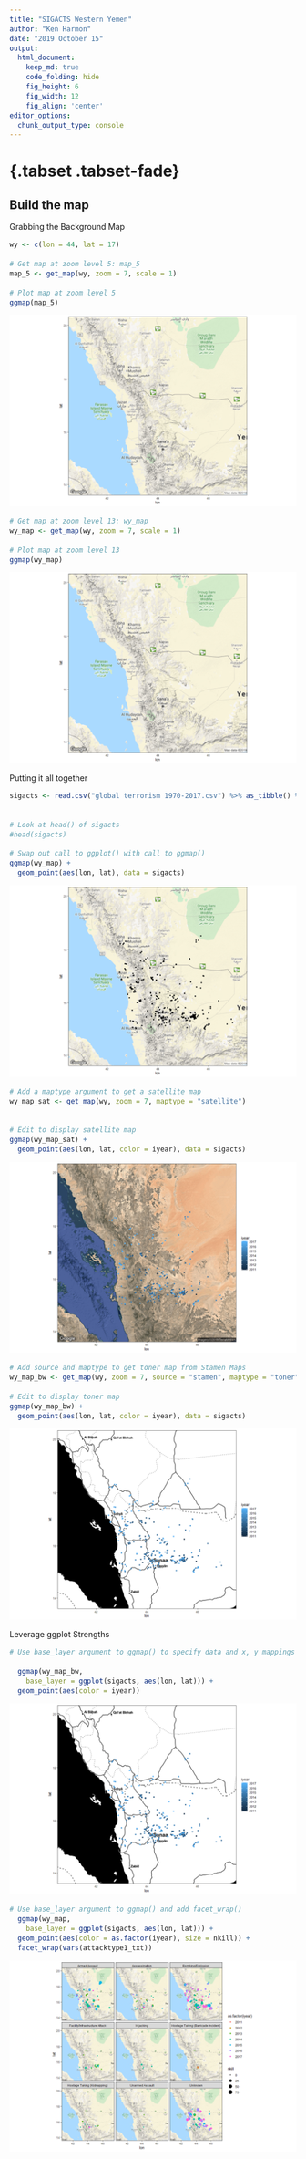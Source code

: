 ```yaml
---
title: "SIGACTS Western Yemen"
author: "Ken Harmon"
date: "2019 October 15"
output:
  html_document:  
    keep_md: true
    code_folding: hide
    fig_height: 6
    fig_width: 12
    fig_align: 'center'
editor_options: 
  chunk_output_type: console
---
```


# {.tabset .tabset-fade}








## Build the map

Grabbing the Background Map


```r
wy <- c(lon = 44, lat = 17)

# Get map at zoom level 5: map_5
map_5 <- get_map(wy, zoom = 7, scale = 1)

# Plot map at zoom level 5
ggmap(map_5)
```

![](SIGACTSWestYemen_files/figure-html/gbm-1.png)<!-- -->

```r
# Get map at zoom level 13: wy_map
wy_map <- get_map(wy, zoom = 7, scale = 1)

# Plot map at zoom level 13
ggmap(wy_map)
```

![](SIGACTSWestYemen_files/figure-html/gbm-2.png)<!-- -->

Putting it all together


```r
sigacts <- read.csv("global terrorism 1970-2017.csv") %>% as_tibble() %>% filter(iyear > 2010)


# Look at head() of sigacts
#head(sigacts)

# Swap out call to ggplot() with call to ggmap()
ggmap(wy_map) +
  geom_point(aes(lon, lat), data = sigacts)
```

![](SIGACTSWestYemen_files/figure-html/piat-1.png)<!-- -->



```r
# Add a maptype argument to get a satellite map
wy_map_sat <- get_map(wy, zoom = 7, maptype = "satellite")
 
 
# Edit to display satellite map
ggmap(wy_map_sat) +
  geom_point(aes(lon, lat, color = iyear), data = sigacts)
```

![](SIGACTSWestYemen_files/figure-html/dm-1.png)<!-- -->

```r
# Add source and maptype to get toner map from Stamen Maps
wy_map_bw <- get_map(wy, zoom = 7, source = "stamen", maptype = "toner")

# Edit to display toner map
ggmap(wy_map_bw) +
  geom_point(aes(lon, lat, color = iyear), data = sigacts)
```

![](SIGACTSWestYemen_files/figure-html/dm-2.png)<!-- -->

Leverage ggplot Strengths



```r
# Use base_layer argument to ggmap() to specify data and x, y mappings

  ggmap(wy_map_bw, 
    base_layer = ggplot(sigacts, aes(lon, lat))) +
  geom_point(aes(color = iyear))
```

![](SIGACTSWestYemen_files/figure-html/lgs-1.png)<!-- -->

```r
# Use base_layer argument to ggmap() and add facet_wrap()
  ggmap(wy_map, 
    base_layer = ggplot(sigacts, aes(lon, lat))) +
  geom_point(aes(color = as.factor(iyear), size = nkill)) +
  facet_wrap(vars(attacktype1_txt))
```

![](SIGACTSWestYemen_files/figure-html/lgs-2.png)<!-- -->

